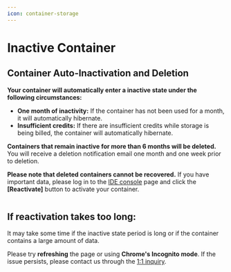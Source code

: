 ```yaml
---
icon: container-storage
---
```


# Inactive Container

## **Container Auto-Inactivation and Deletion** <a href="#container-auto-inactivation-and-deletion" id="container-auto-inactivation-and-deletion"></a>

**Your container will automatically enter a inactive state under the following circumstances:**

* **One month of inactivity:** If the container has not been used for a month, it will automatically hibernate.
* **Insufficient credits:** If there are insufficient credits while storage is being billed, the container will automatically hibernate.

**Containers that remain inactive for more than 6 months will be deleted.** You will receive a deletion notification email one month and one week prior to deletion.

**Please note that deleted containers cannot be recovered.** If you have important data, please log in to the [IDE console](https://ide.goorm.io/my/dashboard) page and click the **\[Reactivate]** button to activate your container.

<figure><img src="https://help.goorm.io/~gitbook/image?url=https%3A%2F%2F2181851870-files.gitbook.io%2F%7E%2Ffiles%2Fv0%2Fb%2Fgitbook-x-prod.appspot.com%2Fo%2Fspaces%252F-Lq-Q9LciN1X9EABxGkt%252Fuploads%252FKg9w11YUQLjfE63vqJxx%252F%25E1%2584%2589%25E1%2585%25B3%25E1%2584%258F%25E1%2585%25B3%25E1%2584%2585%25E1%2585%25B5%25E1%2586%25AB%25E1%2584%2589%25E1%2585%25A3%25E1%2586%25BA%25202024-09-03%2520%25E1%2584%258B%25E1%2585%25A9%25E1%2584%2592%25E1%2585%25AE%25202.20.54.png%3Falt%3Dmedia%26token%3D4555a1ed-2faa-42bd-8998-98b1340a5146&#x26;width=768&#x26;dpr=4&#x26;quality=100&#x26;sign=f36ec491&#x26;sv=2" alt=""><figcaption></figcaption></figure>

## **If reactivation takes too long:** <a href="#if-reactivation-takes-too-long" id="if-reactivation-takes-too-long"></a>

It may take some time if the inactive state period is long or if the container contains a large amount of data.

Please try **refreshing** the page or using **Chrome's Incognito mode**. If the issue persists, please contact us through the [1:1 inquiry](https://goormide.channel.io/home).
